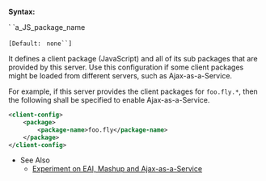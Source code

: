 **Syntax:**

<package>  
`   `<package-name>a_JS_package_name</package-name>  
</package>

`[Default: ` `none``]`

It defines a client package (JavaScript) and all of its sub packages
that are provided by this server. Use this configuration if some client
packages might be loaded from different servers, such as
Ajax-as-a-Service.

For example, if this server provides the client packages for
`foo.fly.*`, then the following shall be specified to enable
Ajax-as-a-Service.

```xml
<client-config>
    <package>
        <package-name>foo.fly</package-name>
    </package>
</client-config>
```

- See Also
  - [Experiment on EAI, Mashup and Ajax-as-a-Service](http://blog.zkoss.org/index.php/2009/08/16/experiment-on-eai-mashup-and-ajax-as-a-service)


